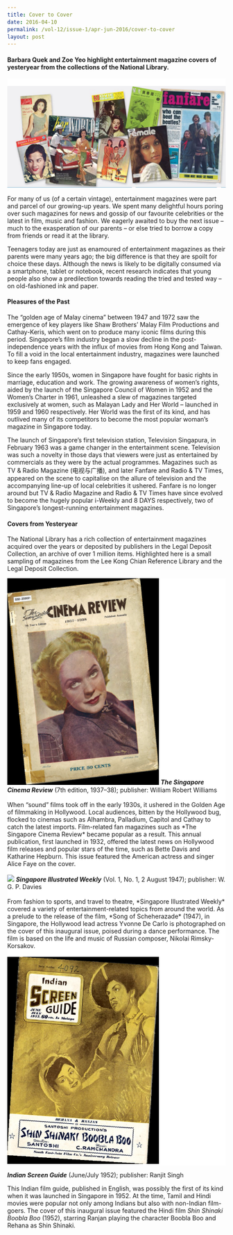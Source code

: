 ```yaml
---
title: Cover to Cover
date: 2016-04-10
permalink: /vol-12/issue-1/apr-jun-2016/cover-to-cover
layout: post
---
```

#### **Barbara Quek** and **Zoe Yeo** highlight entertainment magazine covers of yesteryear from the collections of the National Library.

<div style="background-color: white;"><br><img src="/images/Vol-12-issue-1/cover-to-cover/01_covertocover.jpg"></div>

For many of us (of a certain vintage), entertainment magazines were part and parcel of our growing-up years. We spent many delightful hours poring over such magazines for news and gossip of our favourite celebrities or the latest in film, music and fashion. We eagerly awaited to buy the next issue – much to the exasperation of our parents – or else tried to borrow a copy from friends or read it at the library.

Teenagers today are just as enamoured of entertainment magazines as their parents were many years ago; the big difference is that they are spoilt for choice these days. Although the news is likely to be digitally consumed via a smartphone, tablet or notebook, recent research indicates that young people also show a predilection towards reading the tried and tested way – on old-fashioned ink and paper.

#### **Pleasures of the Past**

The “golden age of Malay cinema” between 1947 and 1972 saw the emergence of key players like Shaw Brothers’ Malay Film Productions and Cathay-Keris, which went on to produce many iconic films during this period. Singapore’s film industry began a slow decline in the post-independence years with the influx of movies from Hong Kong and Taiwan. To fill a void in the local entertainment industry, magazines were launched to keep fans engaged.

Since the early 1950s, women in Singapore have fought for basic rights in marriage, education and work. The growing awareness of women’s rights, aided by the launch of the Singapore Council of Women in 1952 and the Women’s Charter in 1961, unleashed a slew of magazines targeted exclusively at women, such as Malayan Lady and Her World – launched in 1959 and 1960 respectively. Her World was the first of its kind, and has outlived many of its competitors to become the most popular woman’s magazine in Singapore today.

The launch of Singapore’s first television station, Television Singapura, in February 1963 was a game changer in the entertainment scene. Television was such a novelty in those days that viewers were just as entertained by commercials as they were by the actual programmes. Magazines such as TV & Radio Magazine (电视与广播), and later Fanfare and Radio & TV Times, appeared on the scene to capitalise on the allure of television and the accompanying line-up of local celebrities it ushered. Fanfare is no longer around but TV & Radio Magazine and Radio & TV Times have since evolved to become the hugely popular i-Weekly and 8 DAYS respectively, two of Singapore’s longest-running entertainment magazines.

#### **Covers from Yesteryear**

The National Library has a rich collection of entertainment magazines acquired over the years or deposited by publishers in the Legal Deposit Collection, an archive of over 1 million items. Highlighted here is a small sampling of magazines from the Lee Kong Chian Reference Library and the Legal Deposit Collection.

<div style="background-color: white;"><img style="width:350px" src="/images/Vol-12-issue-1/cover-to-cover/02_covertocover.bmp">
<b><i>The Singapore Cinema Review</i></b> (7th edition, 1937–38); publisher:  William Robert Williams
<br><br>
When “sound” films took off in the early 1930s, it ushered in the Golden Age of filmmaking in Hollywood.  Local audiences, bitten by the Hollywood bug, flocked to cinemas such as Alhambra, Palladium, Capitol and Cathay to catch the latest imports. Film-related fan magazines such as *The Singapore Cinema Review* became popular as a result. This annual publication, first launched in 1932, offered the latest news on Hollywood film releases and popular stars of the time, such as Bette Davis and Katharine Hepburn. This issue featured the American actress and singer Alice Faye on the cover.</div>

<div style="background-color: white;"><br><img style="width:350px" src="/images/Vol-12-issue-1/cover-to-cover/03_covertocover.bmp">
<b><i>Singapore Illustrated Weekly</i></b> (Vol. 1, No. 1, 2 August 1947); publisher: W. G. P. Davies<br><br>
From fashion to sports, and travel to theatre, *Singapore Illustrated Weekly* covered a variety of entertainment-related topics from around the world. As a prelude to the release of the film, *Song of Scheherazade* (1947), in Singapore, the Hollywood lead actress Yvonne De Carlo is photographed on the cover of this inaugural issue, poised during a dance performance. The film is based on the life and music of Russian composer, Nikolai Rimsky-Korsakov.</div>

<div style="background-color: white;"><br><img style="width:350px" src="/images/Vol-12-issue-1/cover-to-cover/04_covertocover.bmp"></div>

***Indian Screen Guide*** (June/July 1952); publisher: Ranjit Singh

This Indian film guide, published in English, was possibly the first of its kind when it was launched in Singapore in 1952. At the time, Tamil and Hindi movies were popular not only among Indians but also with non-Indian film-goers. The cover of this inaugural issue featured the Hindi film *Shin Shinaki Boobla Boo* (1952), starring Ranjan playing the character Boobla Boo and Rehana as Shin Shinaki.